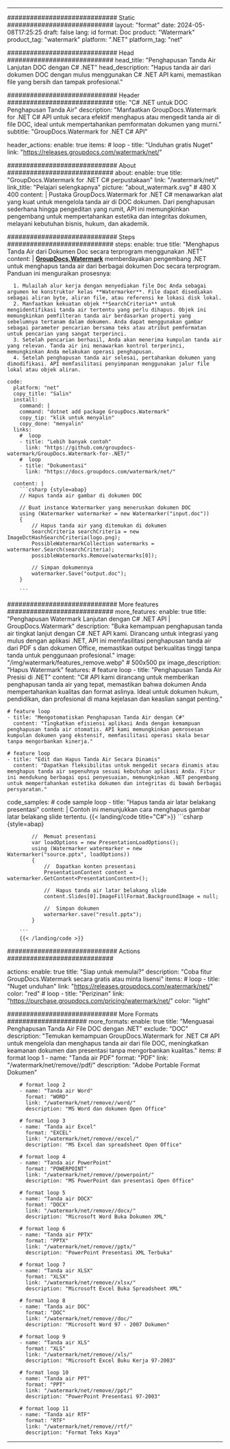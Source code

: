 
---
############################# Static ############################
layout: "format"
date:  2024-05-08T17:25:25
draft: false
lang: id
format: Doc
product: "Watermark"
product_tag: "watermark"
platform: ".NET"
platform_tag: "net"

############################# Head ############################
head_title: "Penghapusan Tanda Air Lanjutan DOC dengan C# .NET"
head_description: "Hapus tanda air dari dokumen DOC dengan mulus menggunakan C# .NET API kami, memastikan file yang bersih dan tampak profesional."

############################# Header ############################
title: "C# .NET untuk DOC Penghapusan Tanda Air" 
description: "Manfaatkan GroupDocs.Watermark for .NET C# API untuk secara efektif menghapus atau mengedit tanda air di file DOC, ideal untuk mempertahankan pemformatan dokumen yang murni."
subtitle: "GroupDocs.Watermark for .NET C# API" 

header_actions:
  enable: true
  items:
    #  loop
    - title: "Unduhan gratis Nuget"
      link: "https://releases.groupdocs.com/watermark/net/"
      
############################# About ############################
about:
    enable: true
    title: "GroupDocs.Watermark for .NET C# perpustakaan"
    link: "/watermark/net/"
    link_title: "Pelajari selengkapnya"
    picture: "about_watermark.svg" # 480 X 400
    content: |
       Pustaka GroupDocs.Watermark for .NET C# menawarkan alat yang kuat untuk mengelola tanda air di DOC dokumen. Dari penghapusan sederhana hingga pengeditan yang rumit, API ini memungkinkan pengembang untuk mempertahankan estetika dan integritas dokumen, melayani kebutuhan bisnis, hukum, dan akademik.

############################# Steps ############################
steps:
    enable: true
    title: "Menghapus Tanda Air dari Dokumen Doc secara terprogram menggunakan .NET"
    content: |
      **[GroupDocs.Watermark](https://products.groupdocs.com/watermark/net/)** memberdayakan pengembang .NET untuk menghapus tanda air dari berbagai dokumen Doc secara terprogram. Panduan ini menguraikan prosesnya:
      
      1. Mulailah alur kerja dengan menyediakan file Doc Anda sebagai argumen ke konstruktor kelas **Watermarker**. File dapat disediakan sebagai aliran byte, aliran file, atau referensi ke lokasi disk lokal.
      2. Manfaatkan kekuatan objek **SearchCriteria** untuk mengidentifikasi tanda air tertentu yang perlu dihapus. Objek ini memungkinkan pemfilteran tanda air berdasarkan properti yang sebelumnya tertanam dalam dokumen. Anda dapat menggunakan gambar sebagai parameter pencarian bersama teks atau atribut pemformatan untuk pencarian yang sangat terperinci.
      3. Setelah pencarian berhasil, Anda akan menerima kumpulan tanda air yang relevan. Tanda air ini menawarkan kontrol terperinci, memungkinkan Anda melakukan operasi penghapusan.
      4. Setelah penghapusan tanda air selesai, pertahankan dokumen yang dimodifikasi. API memfasilitasi penyimpanan menggunakan jalur file lokal atau objek aliran.
   
    code:
      platform: "net"
      copy_title: "Salin"
      install:
        command: |
        command: "dotnet add package GroupDocs.Watermark"
        copy_tip: "klik untuk menyalin"
        copy_done: "menyalin"
      links:
        #  loop
        - title: "Lebih banyak contoh"
          link: "https://github.com/groupdocs-watermark/GroupDocs.Watermark-for-.NET/"
        #  loop
        - title: "Dokumentasi"
          link: "https://docs.groupdocs.com/watermark/net/"
          
      content: |
        ```csharp {style=abap}
        // Hapus tanda air gambar di dokumen DOC

        // Buat instance Watermarker yang meneruskan dokumen DOC
        using (Watermarker watermarker = new Watermarker("input.doc"))
        {
            // Hapus tanda air yang ditemukan di dokumen
            SearchCriteria searchCriteria = new ImageDctHashSearchCriteria(logo.png);
            PossibleWatermarkCollection watermarks = watermarker.Search(searchCriteria);
            possibleWatermarks.Remove(watermarks[0]);

            // Simpan dokumennya
            watermarker.Save("output.doc");
        }
        
        ```  

############################# More features ############################
more_features:
  enable: true
  title: "Penghapusan Watermark Lanjutan dengan C# .NET API | GroupDocs.Watermark"
  description: "Buka kemampuan penghapusan tanda air tingkat lanjut dengan C# .NET API kami. Dirancang untuk integrasi yang mulus dengan aplikasi .NET, API ini memfasilitasi penghapusan tanda air dari PDF s dan dokumen Office, memastikan output berkualitas tinggi tanpa tanda untuk penggunaan profesional."
  image: "/img/watermark/features_remove.webp" # 500x500 px
  image_description: "Hapus Watermark"
  features:
    # feature loop
    - title: "Penghapusan Tanda Air Presisi di .NET"
      content: "C# API kami dirancang untuk memberikan penghapusan tanda air yang tepat, memastikan bahwa dokumen Anda mempertahankan kualitas dan format aslinya. Ideal untuk dokumen hukum, pendidikan, dan profesional di mana kejelasan dan keaslian sangat penting."

    # feature loop
    - title: "Mengotomatiskan Penghapusan Tanda Air dengan C#"
      content: "Tingkatkan efisiensi aplikasi Anda dengan kemampuan penghapusan tanda air otomatis. API kami memungkinkan pemrosesan kumpulan dokumen yang ekstensif, memfasilitasi operasi skala besar tanpa mengorbankan kinerja."

    # feature loop
    - title: "Edit dan Hapus Tanda Air Secara Dinamis"
      content: "Dapatkan fleksibilitas untuk mengedit secara dinamis atau menghapus tanda air sepenuhnya sesuai kebutuhan aplikasi Anda. Fitur ini mendukung berbagai opsi penyesuaian, memungkinkan .NET pengembang untuk mempertahankan estetika dokumen dan integritas di bawah berbagai persyaratan."
      
  code_samples:
    # code sample loop
    - title: "Hapus tanda air latar belakang presentasi"
      content: |
        Contoh ini menunjukkan cara menghapus gambar latar belakang slide tertentu.
        {{< landing/code title="C#">}}
        ```csharp {style=abap}
        
            //  Memuat presentasi
            var loadOptions = new PresentationLoadOptions();
            using (Watermarker watermarker = new Watermarker("source.pptx", loadOptions))
            {
                //  Dapatkan konten presentasi
                PresentationContent content = watermarker.GetContent<PresentationContent>();

                //  Hapus tanda air latar belakang slide
                content.Slides[0].ImageFillFormat.BackgroundImage = null;

                //  Simpan dokumen
                watermarker.save("result.pptx");
            }

        ```
        {{< /landing/code >}}


############################# Actions ############################

actions:
  enable: true
  title: "Siap untuk memulai?"
  description: "Coba fitur GroupDocs.Watermark secara gratis atau minta lisensi"
  items:
    #  loop
    - title: "Nuget unduhan"
      link: "https://releases.groupdocs.com/watermark/net/"
      color: "red"
        #  loop
    - title: "Perizinan"
      link: "https://purchase.groupdocs.com/pricing/watermark/net/"
      color: "light"


############################# More Formats #####################
more_formats:
    enable: true
    title: "Menguasai Penghapusan Tanda Air File DOC dengan .NET"
    exclude: "DOC"
    description: "Temukan kemampuan GroupDocs.Watermark for .NET C# API untuk mengelola dan menghapus tanda air dari file DOC, meningkatkan keamanan dokumen dan presentasi tanpa mengorbankan kualitas."
    items: 
        # format loop 1
        - name: "Tanda air PDF"
          format: "PDF"
          link: "/watermark/net/remove//pdf/"
          description: "Adobe Portable Format Dokumen"

        # format loop 2
        - name: "Tanda air Word"
          format: "WORD"
          link: "/watermark/net/remove//word/"
          description: "MS Word dan dokumen Open Office"
          
        # format loop 3
        - name: "Tanda air Excel"
          format: "EXCEL"
          link: "/watermark/net/remove//excel/"
          description: "MS Excel dan spreadsheet Open Office"

        # format loop 4
        - name: "Tanda air PowerPoint"
          format: "POWERPOINT"
          link: "/watermark/net/remove//powerpoint/"
          description: "MS PowerPoint dan presentasi Open Office"

        # format loop 5
        - name: "Tanda air DOCX"
          format: "DOCX"
          link: "/watermark/net/remove//docx/"
          description: "Microsoft Word Buka Dokumen XML"
          
        # format loop 6
        - name: "Tanda air PPTX"
          format: "PPTX"
          link: "/watermark/net/remove//pptx/"
          description: "PowerPoint Presentasi XML Terbuka"
          
        # format loop 7
        - name: "Tanda air XLSX"
          format: "XLSX"
          link: "/watermark/net/remove//xlsx/"
          description: "Microsoft Excel Buka Spreadsheet XML"

        # format loop 8
        - name: "Tanda air DOC"
          format: "DOC"
          link: "/watermark/net/remove//doc/"
          description: "Microsoft Word 97 - 2007 Dokumen"

        # format loop 9
        - name: "Tanda air XLS"
          format: "XLS"
          link: "/watermark/net/remove//xls/"
          description: "Microsoft Excel Buku Kerja 97-2003"

        # format loop 10
        - name: "Tanda air PPT"
          format: "PPT"
          link: "/watermark/net/remove//ppt/"
          description: "PowerPoint Presentasi 97-2003"

        # format loop 11
        - name: "Tanda air RTF"
          format: "RTF"
          link: "/watermark/net/remove//rtf/"
          description: "Format Teks Kaya"

---
